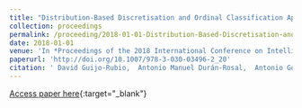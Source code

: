```yaml
---
title: "Distribution-Based Discretisation and Ordinal Classification Applied to Wave Height Prediction"
collection: proceedings
permalink: /proceeding/2018-01-01-Distribution-Based-Discretisation-and-Ordinal-Classification-Applied-to-Wave-Height-Prediction
date: 2018-01-01
venue: 'In *Proceedings of the 2018 International Conference on Intelligent Data Engineering and Automated Learning (IDEAL2018)*'
paperurl: 'http://doi.org/10.1007/978-3-030-03496-2_20'
citation: ' David Guijo-Rubio,  Antonio Manuel Durán-Rosal,  Antonio Gómez-Orellana,  Pedro Antonio Gutiérrez,  César Hervás-Martínez, &quot;Distribution-Based Discretisation and Ordinal Classification Applied to Wave Height Prediction.&quot; In *Proceedings of the 2018 International Conference on Intelligent Data Engineering and Automated Learning (IDEAL2018)*, Vol.11315, 2018, Madrid, Spain, pp.171-179.'
---
```

[Access paper here](http://doi.org/10.1007/978-3-030-03496-2_20){:target="_blank"}
